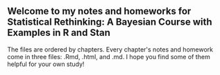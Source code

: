 ## Welcome to my notes and homeworks for Statistical Rethinking: A Bayesian Course with Examples in R and Stan 

The files are ordered by chapters. Every chapter's notes and homework come in three files: .Rmd, .html, and .md. I hope you find some of them helpful for your own study!
